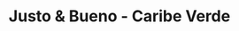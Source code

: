---
title: "Justo & Bueno - Caribe Verde"
url: /barranquilla/justo-und-bueno-caribe-verde/
shop: supermercado
---